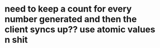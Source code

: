# need to keep a count for every number generated and then the client syncs up?? use atomic values n shit
